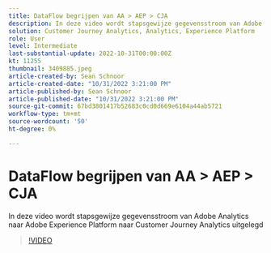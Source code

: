 ```yaml
---
title: DataFlow begrijpen van AA > AEP > CJA
description: In deze video wordt stapsgewijze gegevensstroom van Adobe Analytics naar Adobe Experience Platform naar Customer Journey Analytics uitgelegd
solution: Customer Journey Analytics, Analytics, Experience Platform
role: User
level: Intermediate
last-substantial-update: 2022-10-31T00:00:00Z
kt: 11255
thumbnail: 3409885.jpeg
article-created-by: Sean Schnoor
article-created-date: "10/31/2022 3:21:00 PM"
article-published-by: Sean Schnoor
article-published-date: "10/31/2022 3:21:00 PM"
source-git-commit: 67bd3801417b52683c0cd0d669e6104a44ab5721
workflow-type: tm+mt
source-wordcount: '50'
ht-degree: 0%

---
```



# DataFlow begrijpen van AA > AEP > CJA

In deze video wordt stapsgewijze gegevensstroom van Adobe Analytics naar Adobe Experience Platform naar Customer Journey Analytics uitgelegd

>[!VIDEO](https://video.tv.adobe.com/v/3409885/?quality=12&learn=on)
